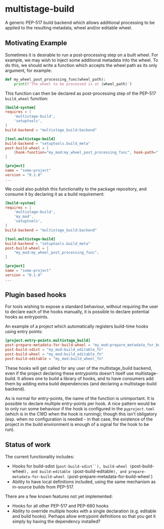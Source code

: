 # multistage-build

A generic PEP-517 build backend which allows additional processing to be applied
to the resulting metadata, wheel and/or editable wheel.

## Motivating Example

Sometimes it is desirable to run a post-processing step on a built wheel. For
example, we may wish to inject some additional metadata into the wheel. To do
this, we should write a function which accepts the wheel path as its only
argument, for example:

```python
def my_wheel_post_processing_func(wheel_path):
    print(f'The wheel to be processed is at {wheel_path}')
```

This function can then be declared as post-processing step of the PEP-517
`build_wheel` function:

```toml
[build-system]
requires = [
    'multistage-build',
    'setuptools',
]
build-backend = "multistage_build:backend"

[tool.multistage-build]
build-backend = "setuptools.build_meta"
post-build-wheel = [
    {hook-function="my_mod:my_wheel_post_processing_func", hook-path="."},
]

[project]
name = "some-project"
version = "0.1.0"
...
```

We could also publish this functionality to the package repository, and consume
it by declaring it as a build requirement:

```toml
[build-system]
requires = [
    'multistage-build',
    'my_mod',
    'setuptools',
]
build-backend = "multistage_build:backend"

[tool.multistage-build]
build-backend = "setuptools.build_meta"
post-build-wheel = [
    "my_mod:my_wheel_post_processing_func",
]

[project]
name = "some-project"
version = "0.1.0"
...
```


## Plugin based hooks

For tools wishing to expose a standard behaviour, without requiring the user to
declare each of the hooks manually, it is possible to declare potential hooks
as entrypoints.

An example of a project which automatically registers build-time hooks using entry points:

```toml
[project.entry-points.multistage_build]
post-prepare-metadata-for-build-wheel = "my_mod:prepare_metadata_for_build_wheel_fn"
post-build-sdist = "my_mod:build_editable_fn"
post-build-wheel = "my_mod:build_editable_fn"
post-build-editable = "my_mod:build_wheel_fn"
```

These hooks will get called for any user of the multistage_build backend, even if
the project declaring these entrypoints doesn't itself use multistage-build.
It allows one to build a library of hooks, and to have consumers add them by
adding extra build dependencies (and declaring a multistage-build backend).

As is normal for entry-points, the name of the function is unimportant.
It is possible to declare multiple entry-points per hook.
A nice pattern would be to only run some behaviour if the hook is configured
in the `pyproject.toml` (which is in the CWD when the hook is running); though
this isn't obligatory (esp. when no configuration is needed - in that case,
the existence of the project in the build environment is enough of a signal for
the hook to be run).

## Status of work

The current functionality includes:

 * Hooks for build-sdist (`post-build-sdist``), build-wheel (`post-build-wheel`), and build-editable
   (`post-build-editable`), and prepare-metadata-for-build-wheel
   (`post-prepare-metadata-for-build-wheel`)
 * Ability to have local definitions included, using the same mechanism as
   in-source builds from PEP-517.

There are a few known features not yet implemented:

 * Hooks for all other PEP-517 and PEP-660 hooks
 * Ability to override multiple hooks with a single declaration (e.g. editable and build hooks). Perhaps allow entrypoint definitions so that you get it simply by having the dependency installed?
